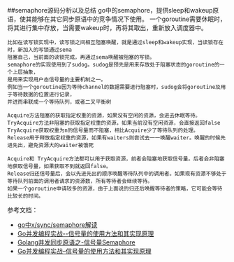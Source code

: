 ##semaphore源码分析以及总结
    go中的semaphore，提供sleep和wakeup原语，使其能够在其它同步原语中的竞争情况下使用。
    一个goroutine需要休眠时，将其进行集中存放，当需要wakeup时，再将其取出，重新放入调度器中。

    比如在读写锁实现中，读写锁之间相互阻塞唤醒，就是通过sleep和wakeup实现，当读锁存在时，新加入的写锁通过sema
    阻塞自己，当前面的读锁完成，再通过sema唤醒被阻塞的写锁。
    semaphore的实现使用到了sudog。sudog是预先是用来存放处于阻塞状态的goroutine的一个上层抽象，
    是用来实现用户态信号量的主要机制之一。
    例如当一个goroutine因为等待channel的数据需要进行阻塞时，sudog会将goroutine及用于等待数据的位置进行记录，
    并进而串联成一个等待队列，或者二叉平衡树
    
    Acquire方法阻塞的获取指定权重的资源，如果没有空闲的资源，会进去休眠等待。
    TryAcquire方法非阻塞的获取指定权重的资源，如果当前没有空闲资源，会直接返回false
    TryAcquire获取权重为n的信号量而不阻塞，相比Acquire少了等待队列的处理。
    Release用于释放指定权重的资源，如果有waiters则尝试去一一唤醒waiter。唤醒的时候先进先出，避免资源大的waiter被饿死

    Acquire和 TryAcquire方法都可以用于获取资源，前者会阻塞地获取信号量。后者会非阻塞地获取信号量，如果获取不到就返回false。
    Release归还信号量后，会以先进先出的顺序唤醒等待队列中的调用者。如果现有资源不够处于等待队列前面的调用者请求的资源数，所有等待者会继续等待。
    如果一个goroutine申请较多的资源，由于上面说的归还后唤醒等待者的策略，它可能会等待比较长的时间。



参考文档：
- [go中x/sync/semaphore解读](https://www.cnblogs.com/ricklz/p/14604678.html)
- [Go并发编程实战--信号量的使用方法和其实现原理](https://juejin.cn/post/6906677772479889422)
- [Golang并发同步原语之-信号量Semaphore](https://blog.haohtml.com/archives/25563)
- [Go并发编程实战–信号量的使用方法和其实现原理](https://juejin.cn/post/6906677772479889422)

